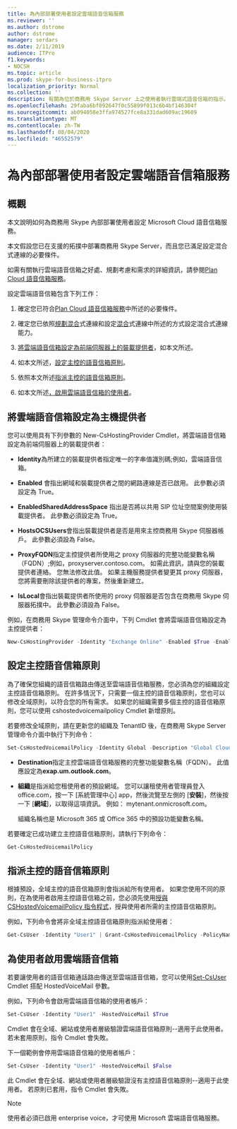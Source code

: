 ```yaml
---
title: 為內部部署使用者設定雲端語音信箱服務
ms.reviewer: ''
ms.author: dstrome
author: dstrome
manager: serdars
ms.date: 2/11/2019
audience: ITPro
f1.keywords:
- NOCSH
ms.topic: article
ms.prod: skype-for-business-itpro
localization_priority: Normal
ms.collection: ''
description: 有關為位於商務用 Skype Server 上之使用者執行雲端式語音信箱的指示。
ms.openlocfilehash: 29faba6bf092647f0c55899f013c6b4bf146304f
ms.sourcegitcommit: ab094058e3ffa974527fce8a331dad609ac19609
ms.translationtype: MT
ms.contentlocale: zh-TW
ms.lasthandoff: 08/04/2020
ms.locfileid: "46552579"
---
```

# <a name="configure-cloud-voicemail-service-for-on-premises-users"></a>為內部部署使用者設定雲端語音信箱服務

## <a name="overview"></a>概觀 
本文說明如何為商務用 Skype 內部部署使用者設定 Microsoft Cloud 語音信箱服務。  

本文假設您已在支援的拓撲中部署商務用 Skype Server，而且您已滿足設定混合式連線的必要條件。

如需有關執行雲端語音信箱之好處、規劃考慮和需求的詳細資訊，請參閱[Plan Cloud 語音信箱服務](plan-cloud-voicemail.md)。




設定雲端語音信箱包含下列工作：

1.  確定您已符合[Plan Cloud 語音信箱服務](plan-cloud-voicemail.md)中所述的必要條件。

2.  確定您已依照[規劃混合](plan-hybrid-connectivity.md)式連線和設定[混合](configure-hybrid-connectivity.md)式連線中所述的方式設定混合式連線能力。 

3.  [將雲端語音信箱設定為前端伺服器上的裝載提供者](#configure-cloud-voicemail-as-the-hosting-provider)，如本文所述。

4.  如本文所述，[設定主控的語音信箱原則](#configure-a-hosted-voicemail-policy)。

5.  依照本文所述[指派主控的語音信箱原則](#assign-a-hosted-voicemail-policy)。

6.  如本文所述[，啟用雲端語音信箱的使用者](#enable-a-user-for-cloud-voicemail)。


## <a name="configure-cloud-voicemail-as-the-hosting-provider"></a>將雲端語音信箱設定為主機提供者 

您可以使用具有下列參數的 New-CsHostingProvider Cmdlet，將雲端語音信箱設定為前端伺服器上的裝載提供者：

- **Identity**為所建立的裝載提供者指定唯一的字串值識別碼;例如，雲端語音信箱。 

- **Enabled** 會指出網域和裝載提供者之間的網路連線是否已啟用。 此參數必須設定為 True。

- **EnabledSharedAddressSpace** 指出是否將以共用 SIP 位址空間案例使用裝載提供者。 此參數必須設定為 True。

- **HostsOCSUsers**會指出裝載提供者是否是用來主控商務用 Skype 伺服器帳戶。 此參數必須設為 False。

- **ProxyFQDN**指定主控提供者所使用之 proxy 伺服器的完整功能變數名稱（FQDN）;例如，proxyserver.contoso.com。 如需此資訊，請與您的裝載提供者連絡。 您無法修改此值。 如果主機服務提供者變更其 proxy 伺服器，您將需要刪除該提供者的專案，然後重新建立。

- **IsLocal**會指出裝載提供者所使用的 proxy 伺服器是否包含在商務用 Skype 伺服器拓撲中。 此參數必須設為 False。

例如，在商務用 Skype 管理命令介面中，下列 Cmdlet 會將雲端語音信箱設定為主控提供者：


```PowerShell
New-CsHostingProvider -Identity "Exchange Online" -Enabled $True -EnabledSharedAddressSpace $True -HostsOCSUsers $False -ProxyFqdn "exap.um.outlook.com" -IsLocal $False -VerificationLevel UseSourceVerification
```

## <a name="configure-a-hosted-voicemail-policy"></a>設定主控語音信箱原則

為了確保您組織的語音信箱路由傳送至雲端語音信箱服務，您必須為您的組織設定主控語音信箱原則。 在許多情況下，只需要一個主控的語音信箱原則，您也可以修改全域原則，以符合您的所有需求。 如果您的組織需要多個主控的語音信箱原則，您可以使用 cshostedvoicemailpolicy Cmdlet 新增原則。

若要修改全域原則，請在更新您的組織及 TenantID 後，在商務用 Skype Server 管理命令介面中執行下列命令：

```PowerShell
Set-CsHostedVoicemailPolicy -Identity Global -Description "Global Cloud Voicemail Policy" -Destination exap.um.outlook.com -Organization YourDefaultDomain.onmicrosoft.com
```

- **Destination**指定主控雲端語音信箱服務的完整功能變數名稱（FQDN）。 此值應設定為**exap.um.outlook.com**。

- **組織**是指派給您租使用者的預設網域。 您可以讓租使用者管理員登入 office.com，按一下 [系統管理中心] app，然後流覽至左側的 [**安裝**]，然後按一下 [**網域**]，以取得這項資訊。 例如： mytenant.onmicrosoft.com。

    組織名稱也是 Microsoft 365 或 Office 365 中的預設功能變數名稱。

若要確定已成功建立主控語音信箱原則，請執行下列命令：

```PowerShell
Get-CsHostedVoicemailPolicy
```

## <a name="assign-a-hosted-voicemail-policy"></a>指派主控的語音信箱原則

根據預設，全域主控的語音信箱原則會指派給所有使用者。 如果您使用不同的原則，在為使用者啟用主控語音信箱之前，您必須先使用[授與 CSHostedVoicemailPolicy 指令程式](https://docs.microsoft.com/powershell/module/skype/grant-cshostedvoicemailpolicy?view=skype-ps)，授與使用者所需的主控語音信箱原則。

例如，下列命令會將非全域主控語音信箱原則指派給使用者：


```PowerShell
Get-CsUser -Identity "User1" | Grant-CsHostedVoicemailPolicy -PolicyName "Tag:CloudVoiceMailUsers" 
```

## <a name="enable-a-user-for-cloud-voicemail"></a>為使用者啟用雲端語音信箱

若要讓使用者的語音信箱通話路由傳送至雲端語音信箱，您可以使用[Set-CsUser](https://docs.microsoft.com/powershell/module/skype/set-csuser?view=skype-ps) Cmdlet 搭配 HostedVoiceMail 參數。 

例如，下列命令會啟用雲端語音信箱的使用者帳戶： 

```powershell
Set-CsUser -Identity "User1" -HostedVoiceMail $True
```

Cmdlet 會在全域、網站或使用者層級驗證雲端語音信箱原則--適用于此使用者。 若未套用原則，指令 Cmdlet 會失敗。  

下一個範例會停用雲端語音信箱的使用者帳戶：

```powershell
Set-CsUser -Identity "User1" -HostedVoiceMail $False
```

此 Cmdlet 會在全域、網站或使用者層級驗證沒有主控語音信箱原則--適用于此使用者。 若原則已套用，指令 Cmdlet 會失敗。

> [!NOTE]
>  使用者必須已啟用 enterprise voice，才可使用 Microsoft 雲端語音信箱服務。
